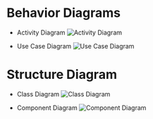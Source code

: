 
# Behavior Diagrams

- Activity Diagram
![Activity Diagram](ActivityDiagram.png)

- Use Case Diagram
![Use Case Diagram](UseCaseDiagram.png)

# Structure Diagram

- Class Diagram
![Class Diagram](ClassDiagram.png)

- Component Diagram
![Component Diagram](ComponentDiagram.png)
